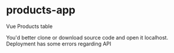 # products-app
Vue Products table 

You'd better clone or download source code and open it localhost. Deployment has some errors regarding API
